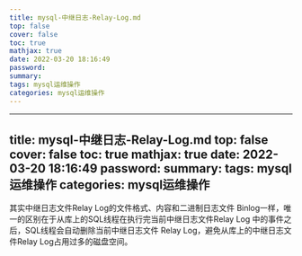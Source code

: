 ```yaml
---
title: mysql-中继日志-Relay-Log.md
top: false
cover: false
toc: true
mathjax: true
date: 2022-03-20 18:16:49
password:
summary:
tags: mysql运维操作
categories: mysql运维操作
---
```

---
title: mysql-中继日志-Relay-Log.md
top: false
cover: false
toc: true
mathjax: true
date: 2022-03-20 18:16:49
password:
summary:
tags: mysql运维操作
categories: mysql运维操作
---


其实中继日志文件Relay Log的文件格式、内容和二进制日志文件 Binlog一样，唯一的区别在于从库上的SQL线程在执行完当前中继日志文件Relay Log 中的事件之后，SQL线程会自动删除当前中继日志文件 Relay Log，避免从库上的中继日志文件Relay Log占用过多的磁盘空间。
